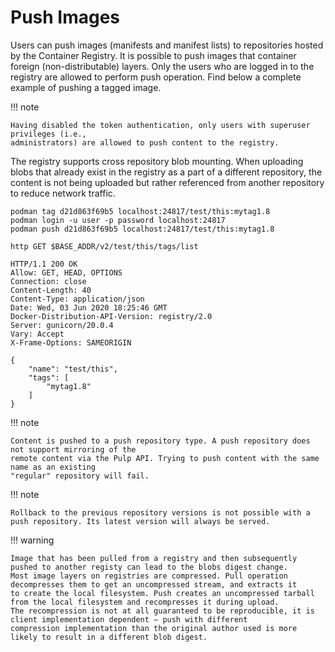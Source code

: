 # Push Images

Users can push images (manifests and manifest lists) to repositories hosted by the Container
Registry. It is possible to push images that container foreign (non-distributable) layers. Only the
users who are logged in to the registry are allowed to perform push operation. Find below a complete
example of pushing a tagged image.

!!! note

    Having disabled the token authentication, only users with superuser privileges (i.e.,
    administrators) are allowed to push content to the registry.

The registry supports cross repository blob mounting. When uploading blobs that already exist in
the registry as a part of a different repository, the content is not being uploaded but rather
referenced from another repository to reduce network traffic.

```
podman tag d21d863f69b5 localhost:24817/test/this:mytag1.8
podman login -u user -p password localhost:24817
podman push d21d863f69b5 localhost:24817/test/this:mytag1.8
```

```
http GET $BASE_ADDR/v2/test/this/tags/list
```

```
HTTP/1.1 200 OK
Allow: GET, HEAD, OPTIONS
Connection: close
Content-Length: 40
Content-Type: application/json
Date: Wed, 03 Jun 2020 18:25:46 GMT
Docker-Distribution-API-Version: registry/2.0
Server: gunicorn/20.0.4
Vary: Accept
X-Frame-Options: SAMEORIGIN

{
    "name": "test/this",
    "tags": [
        "mytag1.8"
    ]
}
```

!!! note

    Content is pushed to a push repository type. A push repository does not support mirroring of the
    remote content via the Pulp API. Trying to push content with the same name as an existing
    "regular" repository will fail.

!!! note

    Rollback to the previous repository versions is not possible with a push repository. Its latest version will always be served.

!!! warning

    Image that has been pulled from a registry and then subsequently pushed to another registy can lead to the blobs digest change.
    Most image layers on registries are compressed. Pull operation decompresses them to get an uncompressed stream, and extracts it
    to create the local filesystem. Push creates an uncompressed tarball from the local filesystem and recompresses it during upload.
    The recompression is not at all guaranteed to be reproducible, it is client implementation dependent — push with different
    compression implementation than the original author used is more likely to result in a different blob digest.
